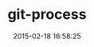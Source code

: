 ---
layout: post
title:  "git-process"
repo:   "jdigger/git-process"
date:   2015-02-18 16:58:25
gemurl: http://jdigger.github.com/git-process/
---